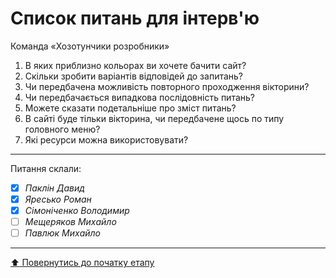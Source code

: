# Список питань для інтерв'ю
Команда «Хозотунчики розробники»

1. В яких приблизно кольорах ви хочете бачити сайт?
2. Скільки зробити варіантів відповідей до запитань?
3. Чи передбачена можливість повторного проходження вікторини?
4. Чи передбачається випадкова послідовність питань?
5. Можете сказати подетальніше про зміст питань?
6. В сайті буде тільки вікторина, чи передбачене щось по типу головного меню?
7. Які ресурси можна використовувати?

---
Питання склали:			

- [X] *Паклін Давид*
- [X] *Яресько Роман*
- [X] *Сімоніченко Володимир*
- [ ] *Мещеряков Михайло*
- [ ] *Павлюк Михайло*

---
[:arrow_up: Повернутись до початку етапу](/docs/1.Envisioning/README.md)

